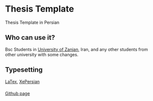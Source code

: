 # Thesis Template
Thesis Template in Persian

## Who can use it?
Bsc Students in [University of Zanjan](https://www.znu.ac.ir), Iran, and any other students from other university with some changes.

## Typesetting
[LaTex](https://www.latex-project.org/), [XePersian](https://www.ctan.org/pkg/xepersian?lang=en)

###
[Github page](https://rahmanidashti.github.io/thesistemplate/)
